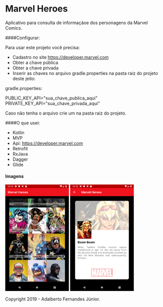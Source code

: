 # Marvel Heroes #

Aplicativo para consulta de informaçãoe dos personagens da Marvel Comics.

####Configurar:

Para usar este projeto você precisa:
- Cadastro no site https://developer.marvel.com​
- Obter a chave pública
- Obter a chave privada
- Inserir as chaves no arquivo gradle.properties na pasta raiz do projeto deste jeito: 
 
gradle.properties:

PUBLIC_KEY_API="sua_chave_publica_aqui"
PRIVATE_KEY_API="sua_chave_privada_aqui"
 
Caso não tenha o arquivo crie um na pasta raiz do projeto.
    
####O que usei:
- Kotlin
- MVP
- Api: ​https://developer.marvel.com​ 
- Retrofit
- RxJava
- Dagger
- Glide

#### Imagens
<img  src="https://raw.githubusercontent.com/adalbertofjr/MarvelHeroes/master/images/image-1.png" width="203" height="339" />
<img  src="https://raw.githubusercontent.com/adalbertofjr/MarvelHeroes/master/images/image-2.png" width="203" height="339" />

Copyright 2019 - Adalberto Fernandes Júnior.